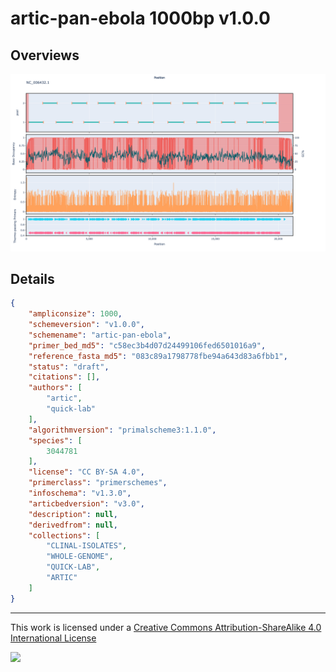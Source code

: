 # artic-pan-ebola 1000bp v1.0.0

## Overviews

![NC_006432.1.png](work/NC_006432.1.png)

## Details

```json
{
    "ampliconsize": 1000,
    "schemeversion": "v1.0.0",
    "schemename": "artic-pan-ebola",
    "primer_bed_md5": "c58ec3b4d07d24499106fed6501016a9",
    "reference_fasta_md5": "083c89a1798778fbe94a643d83a6fbb1",
    "status": "draft",
    "citations": [],
    "authors": [
        "artic",
        "quick-lab"
    ],
    "algorithmversion": "primalscheme3:1.1.0",
    "species": [
        3044781
    ],
    "license": "CC BY-SA 4.0",
    "primerclass": "primerschemes",
    "infoschema": "v1.3.0",
    "articbedversion": "v3.0",
    "description": null,
    "derivedfrom": null,
    "collections": [
        "CLINAL-ISOLATES",
        "WHOLE-GENOME",
        "QUICK-LAB",
        "ARTIC"
    ]
}
```



------------------------------------------------------------------------

This work is licensed under a [Creative Commons Attribution-ShareAlike 4.0 International License](http://creativecommons.org/licenses/by-sa/4.0/) 

![](https://i.creativecommons.org/l/by-sa/4.0/88x31.png)